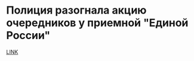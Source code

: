# Полиция разогнала акцию очередников у приемной "Единой России"



[LINK](https://varlamov.ru/1812899.html)